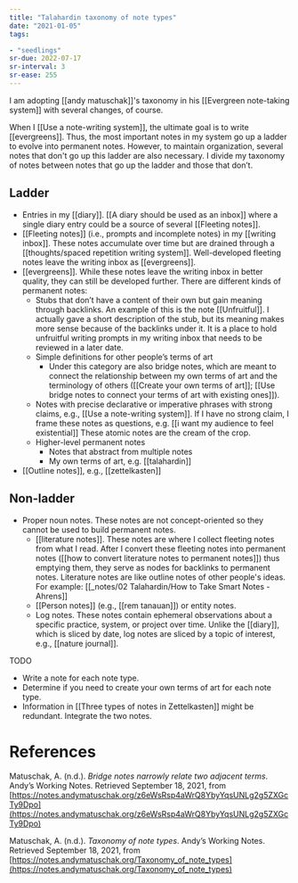 ```yaml
---
title: "Talahardin taxonomy of note types"
date: "2021-01-05"
tags:

- "seedlings"
sr-due: 2022-07-17
sr-interval: 3
sr-ease: 255
---
```


I am adopting [[andy matuschak]]'s taxonomy in his [[Evergreen note-taking system]] with several changes, of course.

When I [[Use a note-writing system]], the ultimate goal is to write [[evergreens]]. Thus, the most important notes in my system go up a ladder to evolve into permanent notes. However, to maintain organization, several notes that don't go up this ladder are also necessary. I divide my taxonomy of notes between notes that go up the ladder and those that don’t.

## Ladder

- Entries in my [[diary]]. [[A diary should be used as an inbox]] where a single diary entry could be a source of several [[Fleeting notes]].
- [[Fleeting notes]] (i.e., prompts and incomplete notes) in my [[writing inbox]]. These notes accumulate over time but are drained through a [[thoughts/spaced repetition writing system]]. Well-developed fleeting notes leave the writing inbox as [[evergreens]].
- [[evergreens]]. While these notes leave the writing inbox in better quality, they can still be developed further. There are different kinds of permanent notes:
   - Stubs that don’t have a content of their own but gain meaning through backlinks. An example of this is the note [[Unfruitful]]. I actually gave a short description of the stub, but its meaning makes more sense because of the backlinks under it. It is a place to hold unfruitful writing prompts in my writing inbox that needs to be reviewed in a later date.
   - Simple definitions for other people’s terms of art
      - Under this category are also bridge notes, which are meant to connect the relationship between my own terms of art and the terminology of others ([[Create your own terms of art]]; [[Use bridge notes to connect your terms of art with existing ones]]).
   - Notes with precise declarative or imperative phrases with strong claims, e.g., [[Use a note-writing system]]. If I have no strong claim, I frame these notes as questions, e.g. [[i want my audience to feel existential]] These atomic notes are the cream of the crop.
   - Higher-level permanent notes
      - Notes that abstract from multiple notes
      - My own terms of art, e.g. [[talahardin]]
- [[Outline notes]], e.g., [[zettelkasten]]

## Non-ladder

- Proper noun notes. These notes are not concept-oriented so they cannot be used to build permanent notes.
   - [[literature notes]]. These notes are where I collect fleeting notes from what I read. After I convert these fleeting notes into permanent notes ([[how to convert literature notes to permanent notes]]) thus emptying them, they serve as nodes for backlinks to permanent notes. Literature notes are like outline notes of other people's ideas. For example: [[_notes/02 Talahardin/How to Take Smart Notes - Ahrens]]
   - [[Person notes]] (e.g., [[rem tanauan]]) or entity notes.
   - Log notes. These notes contain ephemeral observations about a specific practice, system, or project over time. Unlike the [[diary]], which is sliced by date, log notes are sliced by a topic of interest, e.g., [[nature journal]].

TODO

- Write a note for each note type.
- Determine if you need to create your own terms of art for each note type.
- Information in [[Three types of notes in Zettelkasten]] might be redundant. Integrate the two notes.

# References

Matuschak, A. (n.d.). *Bridge notes narrowly relate two adjacent terms*. Andyʼs Working Notes. Retrieved September 18, 2021, from [https://notes.andymatuschak.org/z6eWsRsp4aWrQ8YbyYqsUNLg2g5ZXGcTy9Dpo](https://notes.andymatuschak.org/z6eWsRsp4aWrQ8YbyYqsUNLg2g5ZXGcTy9Dpo)

Matuschak, A. (n.d.). *Taxonomy of note types*. Andyʼs Working Notes. Retrieved September 18, 2021, from [https://notes.andymatuschak.org/Taxonomy_of_note_types](https://notes.andymatuschak.org/Taxonomy_of_note_types)